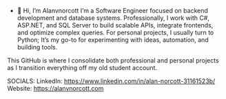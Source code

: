 - 👋 Hi, I’m Alanvnorcott
I’m a Software Engineer focused on backend development and database systems. Professionally, I work with C#, ASP.NET, and SQL Server to build scalable APIs, integrate frontends, and optimize complex queries.
For personal projects, I usually turn to Python; It’s my go-to for experimenting with ideas, automation, and building tools.

This GitHub is where I consolidate both professional and personal projects as I transition everything off my old student account.

SOCIALS:
LinkedIn: https://www.linkedin.com/in/alan-norcott-31161523b/
Website: https://alanvnorcott.com
